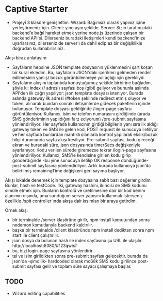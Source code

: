# Captive Starter

- Projeyi 3 klasöre genişlettim:
      Wizard: Bağımsız olarak yapınız içine yerleştirmeniz için.
      Client: yine aynı şekilde.
      Server: Sizin tarafınızdaki backend'e bağıl hareket etmek yerine node.js üzerinde çalışan bir backend API'si.
      Dilerseniz buradaki iletişimleri kendi backend'inize uyarlarsınız, dilerseniz de server'ı da dahil edip az bir değişiklikle
      doğrudan kullanabilirsiniz.

Akışı biraz anlatayım:
- Sayfaların hepsine JSON template dosyasının yüklenmesini şart koşan bir kural ekledim. Bu, sayfaların JSON'daki
içerikleri gelmeden render edilmesinin yanlış/ bozuk görüntülenmeye yol açtığı için gerekliydi.
- Sayfaların akışını toplantıda konuştuğumuz şekilde birbirine bağladım, şöyle ki:
index (/ adresi) sayfası boş (gibi) geliyor ve bununla aslında API'den ilk çağrı yapılıyor: json template dosyası isteniyor.
Burada aslında gateway ilk adresi /#token şeklinde redirect etmiş oluyor ve token, alınarak bundan sonraki iletişimlerde
gidecek paketlerin içinde bulunuyor.
Template dosyası geldiğinde /login-page sayfası görüntüleniyor. Kullanıcı, isim ve telefon numarasını girdiğinde
(arada SMS gönderiminin yapıldığını farz ediyorum) /pre-submit sayfasına yönlendiriliyor. Her sayfada kullanıcının
girdiği bilgilerin yanı sıra ilk aldığı gateway token ve SMS ile gelen kod, POST request ile sunucuya iletiliyor ve her
sayfada bunlardan mantıklı olanlarla kontrol yapılarak eksik/bozuk bilgi durumunda sayfa akışı kesiliyor.
Pre-submit sayfası, kodu gireceği ekran ve buradaki süre, json dosyasında timerSecs değişkeniyle ayarlanıyor. Kodu
verilen sürede giremezse tekrar /login-page sayfasına yönlendiriliyor.
Kullanıcı, SMS'le kendisine girilen kodu girip gönderdiğinde -bu yine sunucuya iletilip OK response döndüğünde-
post-submit sayfasına yönlendiriliyor. Artık burada kullanıcıya json'da belirtilmiş remainingTime değişkeni geri
sayıma başlıyor.

Akışı lokalde denemek için template dosyasına sabit bazı değerler girdim. Bunlar, hash ve testCode. İlki, gateway hashini,
ikincisi de SMS kodunu simüle etmek için. Bunların kontrolü ve üretilmesine dair bir kod benim alanımın dışında, ama sunduğum
server yapısını kullanmak isterseniz özellikle /spit controller'ında akışa dair kısımları bir araya getirdim.

Örnek akış:
- bir terminalde /server klasörüne girilir, npm install komutundan sonra nodemon komutlarıyla backend kaldırılır.
- başka bir terminalde /client klasöründe npm install dedikten sonra npm start ile client çalıştırılır. 
- json dosya da bulunan hash ile index sayfasına şu URL ile ulaşılır: http://localhost:8080/#123qwe#
- bu, bizi login-page sayfasına yönlendirir.
 - tel ve isim girildikten sonra pre-submit sayfası gelecektir. burada da json'da -şimdilik- hardcoded olarak mc68k SMS kodu
girilince post-submit sayfası gelir ve toplam süre sayacı çalışmaya başlar. 

## TODO
- Wizard editing capabilities
